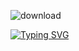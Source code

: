 ![download](https://github.com/user-attachments/assets/20beed01-b0a3-460c-b669-c7a5d596af8f)

[![Typing SVG](https://readme-typing-svg.demolab.com?font=Fira+Code&pause=1000&color=8B0000&width=435&lines=They+gonna+execute+the+mother+;to+elevate+the+man.;Can't+you+get+it%3F)](https://git.io/typing-svg)
